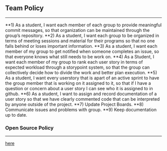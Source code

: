 ## Team Policy
---
**1) As a student, I want each member of each group to provide meaningful commit messages, so that 
organization can be maintained through the group’s repository.
**2) As a student, I want each group to be organized in terms of meeting sessions and material for 
their programs so that no one falls behind or loses important information.
**3) As a student, I want each member of my group to get notified when someone completes an issue, 
so that everyone knows what still needs to be work on.
**4) As a Student, I want each member of my group to rank each user story in terms of expected 
workload through a storypoint system, so that the group can collectively decide how to divide 
the work and better plan execution. 
**5) As a student, I want every userstory that is apart of an active sprint to have the group member
 that is working on it assigned to it, so that if I have a question or concern about a user story 
I can see who it is assigned to in github.
**6) As a student, I want to assign and record documentation of a user story so that we have clearly
 commented code that can be interpreted by anyone outside of the project.
**7) Update Project Boards.
**8) Communicate issues and problems with group.
**9) Keep documentation up to date.

### Open Source Policy
---
[here](https://www.contributor-covenant.org/)